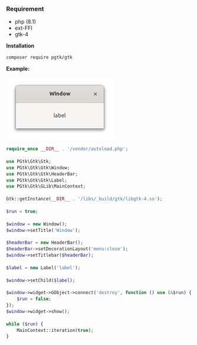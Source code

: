 ### Requirement

- php (8.1)
- ext-FFI
- gtk-4

**Installation**

```bash
composer require pgtk/gtk
```
**Example:**

![alt text](img/win.png "Window")
```php
require_once __DIR__ . '/vendor/autoload.php';

use PGtk\Gtk\Gtk;
use PGtk\Gtk\Gtk\Window;
use PGtk\Gtk\Gtk\HeaderBar;
use PGtk\Gtk\Gtk\Label;
use PGtk\Gtk\GLib\MainContext;

Gtk::getInstance(__DIR__ . '/libs/_build/gtk/libgtk-4.so');

$run = true;

$window = new Window();
$window->setTitle('Window');

$headerBar = new HeaderBar();
$headerBar->setDecorationLayout('menu:close');
$window->setTitlebar($headerBar);

$label = new Label('label');

$window->setChild($label);

$window->widget->GObject->connect('destroy', function () use (&$run) {
    $run = false;
});
$window->widget->show();

while ($run) {
    MainContext::iteration(true);
}
```